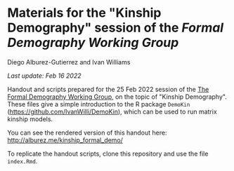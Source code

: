 # Materials for the "Kinship Demography" session of the *Formal Demography Working Group*

Diego Alburez-Gutierrez and Ivan Williams

*Last update: Feb 16 2022*

Handout and scripts prepared for the 25 Feb 2022 session of the [The Formal Demography Working Group](https://formaldemography.github.io/working_group/), on the topic of "Kinship Demography". 
These files give a simple introduction to the R package `DemoKin` (https://github.com/IvanWilli/DemoKin), which can be used to run matrix kinship models. 

You can see the rendered version of this handout here: http://alburez.me/kinship_formal_demo/

To replicate the handout scripts, clone this repository and use the file `index.Rmd`. 
